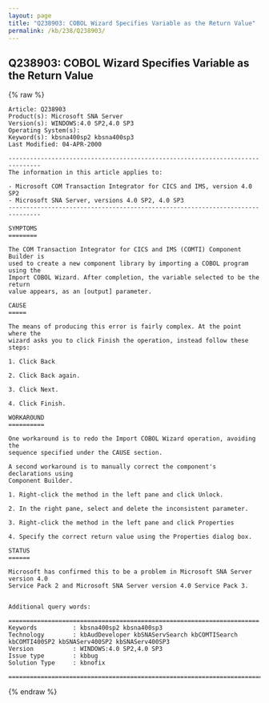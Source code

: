 ```yaml
---
layout: page
title: "Q238903: COBOL Wizard Specifies Variable as the Return Value"
permalink: /kb/238/Q238903/
---
```


## Q238903: COBOL Wizard Specifies Variable as the Return Value

{% raw %}

	Article: Q238903
	Product(s): Microsoft SNA Server
	Version(s): WINDOWS:4.0 SP2,4.0 SP3
	Operating System(s): 
	Keyword(s): kbsna400sp2 kbsna400sp3
	Last Modified: 04-APR-2000
	
	-------------------------------------------------------------------------------
	The information in this article applies to:
	
	- Microsoft COM Transaction Integrator for CICS and IMS, version 4.0 SP2 
	- Microsoft SNA Server, versions 4.0 SP2, 4.0 SP3 
	-------------------------------------------------------------------------------
	
	SYMPTOMS
	========
	
	The COM Transaction Integrator for CICS and IMS (COMTI) Component Builder is
	used to create a new component library by importing a COBOL program using the
	Import COBOL Wizard. After completion, the variable selected to be the return
	value appears, as an [output] parameter.
	
	CAUSE
	=====
	
	The means of producing this error is fairly complex. At the point where the
	wizard asks you to click Finish the operation, instead follow these steps:
	
	1. Click Back
	
	2. Click Back again.
	
	3. Click Next.
	
	4. Click Finish.
	
	WORKAROUND
	==========
	
	One workaround is to redo the Import COBOL Wizard operation, avoiding the
	sequence specified under the CAUSE section.
	
	A second workaround is to manually correct the component's declarations using
	Component Builder.
	
	1. Right-click the method in the left pane and click Unlock.
	
	2. In the right pane, select and delete the inconsistent parameter.
	
	3. Right-click the method in the left pane and click Properties
	
	4. Specify the correct return value using the Properties dialog box.
	
	STATUS
	======
	
	Microsoft has confirmed this to be a problem in Microsoft SNA Server version 4.0
	Service Pack 2 and Microsoft SNA Server version 4.0 Service Pack 3.
	
	
	Additional query words:
	
	======================================================================
	Keywords          : kbsna400sp2 kbsna400sp3 
	Technology        : kbAudDeveloper kbSNAServSearch kbCOMTISearch kbCOMTI400SP2 kbSNAServ400SP2 kbSNAServ400SP3
	Version           : WINDOWS:4.0 SP2,4.0 SP3
	Issue type        : kbbug
	Solution Type     : kbnofix
	
	=============================================================================
	

{% endraw %}
